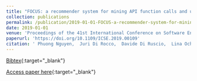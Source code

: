 ```yaml
---
title: "FOCUS: a recommender system for mining API function calls and usage patterns"
collection: publications
permalink: /publication/2019-01-01-FOCUS-a-recommender-system-for-mining-API-function-calls-and-usage-patterns
date: 2019-01-01
venue: 'Proceedings of the 41st International Conference on Software Engineering, ICSE 2019, Montreal, QC, Canada, May 25-31, 2019'
paperurl: 'https://doi.org/10.1109/ICSE.2019.00109'
citation: ' Phuong Nguyen,  Juri Di Rocco,  Davide Di Ruscio,  Lina Ochoa,  Thomas Degueule,  Massimiliano Di Penta, &quot;FOCUS: a recommender system for mining API function calls and usage patterns.&quot; Proceedings of the 41st International Conference on Software Engineering, ICSE 2019, Montreal, QC, Canada, May 25-31, 2019, 2019.'
---
```

[Bibtex](https://dblp.org/rec/bib/conf/icse/NguyenRRODP19){:target="_blank"}

[Access paper here](https://doi.org/10.1109/ICSE.2019.00109){:target="_blank"}
